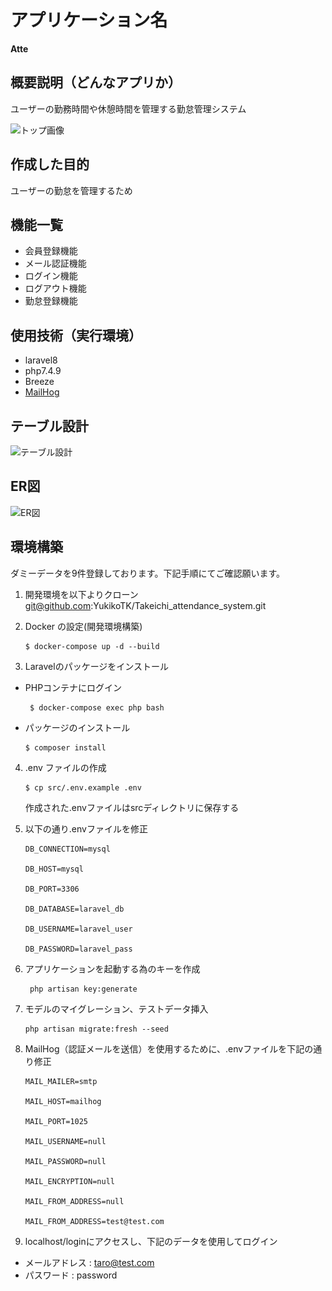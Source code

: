# アプリケーション名
**Atte**

## 概要説明（どんなアプリか）
ユーザーの勤務時間や休憩時間を管理する勤怠管理システム

![トップ画像](./トップ画像.png)

## 作成した目的
ユーザーの勤怠を管理するため

## 機能一覧
- 会員登録機能
- メール認証機能
- ログイン機能
- ログアウト機能
- 勤怠登録機能

## 使用技術（実行環境）
- laravel8
- php7.4.9
- Breeze
- [MailHog](http://localhost:8025/)

## テーブル設計
![テーブル設計](./テーブル設計.png)

## ER図
![ER図](./ER図.png)

## 環境構築
ダミーデータを9件登録しております。下記手順にてご確認願います。

1. 開発環境を以下よりクローン  
git@github.com:YukikoTK/Takeichi_attendance_system.git

3. Docker の設定(開発環境構築)

       $ docker-compose up -d --build

4. Laravelのパッケージをインストール

 - PHPコンテナにログイン

        $ docker-compose exec php bash

 - パッケージのインストール

       $ composer install

4. .env ファイルの作成

       $ cp src/.env.example .env

    作成された.envファイルはsrcディレクトリに保存する

5. 以下の通り.envファイルを修正


       DB_CONNECTION=mysql

       DB_HOST=mysql

       DB_PORT=3306

       DB_DATABASE=laravel_db

       DB_USERNAME=laravel_user

       DB_PASSWORD=laravel_pass

6. アプリケーションを起動する為のキーを作成

        php artisan key:generate

7. モデルのマイグレーション、テストデータ挿入

       php artisan migrate:fresh --seed

8. MailHog（認証メールを送信）を使用するために、.envファイルを下記の通り修正

       MAIL_MAILER=smtp

       MAIL_HOST=mailhog

       MAIL_PORT=1025

       MAIL_USERNAME=null

       MAIL_PASSWORD=null

       MAIL_ENCRYPTION=null

       MAIL_FROM_ADDRESS=null

       MAIL_FROM_ADDRESS=test@test.com

9. localhost/loginにアクセスし、下記のデータを使用してログイン

- メールアドレス : taro@test.com
- パスワード : password
